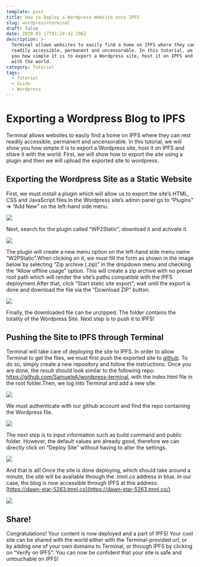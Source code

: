 ```yaml
---
template: post
title: How to Deploy a Wordpress Website onto IPFS
slug: wordpress+terminal
draft: false
date: 2020-03-17T01:24:42.196Z
description: >-
  Terminal allows websites to easily find a home on IPFS where they can rest
  readily accessible, permanent and uncensorable. In this tutorial, we will show
  you how simple it is to export a Wordpress site, host it on IPFS and share it
  with the world.
category: Tutorial
tags:
  - Tutorial
  - Guide
  - Wordpress
---
```

# Exporting a Wordpress Blog to IPFS

Terminal allows websites to easily find a home on IPFS where they can rest readily accessible, permanent and uncensorable. In this tutorial, we will show you how simple it is to export a Wordpress site, host it on IPFS and share it with the world. First, we will show how to export the site using a plugin and then we will upload the exported site to wordpress.

## Exporting the Wordpress Site as a Static Website

First, we must install a plugin which will allow us to export the site’s HTML, CSS and JavaScript files.In the Wordpress site’s admin panel go to “Plugins” => “Add New” on the left-hand side menu.

![](/media/wordpress1.png)

Next, search for the plugin called “WP2Static”, download it and activate it.

![](/media/wordpress2.png)

The plugin will create a new menu option on the left-hand side menu name “W2PStatic”.When clicking on it, we must fill the form as shown in the image below by selecting “Zip archive (.zip)” in the dropdown menu and checking the “Allow offline usage” option. This will create a zip archive with no preset root path which will render the site’s paths compatible with the IPFS deployment.After that, click “Start static site export”, wait until the export is done and download the file via the “Download ZIP” button.

![](/media/wordpress3.png)

Finally, the downloaded file can be unzipped. The folder contains the totality of the Wordpress Site. Next step is to push it to IPFS!

## Pushing the Site to IPFS through Terminal

Terminal will take care of deploying the site to IPFS. In order to allow Terminal to get the files, we must first push the exported site to [github](https://github.com/). To do so, simply create a new repository and follow the instructions. Once you are done, the result should look similar to the following repo: <https://github.com/SamueleA/wordpress-terminal>, with the index.html file in the root folder.Then, we log into Terminal and add a new site.

![](/media/wordpress4.png)

We must authenticate with our github account and find the repo containing the Wordpress file.

![](/media/wordpress5.png)

The next step is to input information such as build command and public folder. However, the default values are already good, therefore we can directly click on “Deploy Site” without having to alter the settings.

![](/media/wordpress6.png)

And that is all! Once the site is done deploying, which should take around a minute, the site will be available through the .tmnl.co address in blue. In our case, the blog is now accessible through IPFS at this address: [https://dawn-star-5263.tmnl.co](https://dawn-star-5263.tmnl.co/)

![](/media/wordpress7.png)

## Share!

Congratulations! Your content is now deployed and a part of IPFS! Your cool site can be shared with the world either with the Terminal-provided url, or by adding one of your own domains to Terminal, or through IPFS by clicking on “Verify on IPFS”. You can now be confident that your site is safe and untouchable on IPFS!
